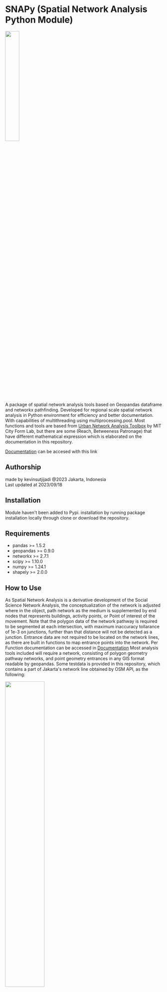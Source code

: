 # SNAPy (Spatial Network Analysis Python Module)

<img src="Resources/snapylogo_B.svg" width=30%/>

A package of spatial network analysis tools based on Geopandas dataframe and networkx pathfinding. Developed for regional scale spatial network analysis in Python environment for efficiency and better documentation. With capabilities of multithreading using multiprocessing.pool. Most functions and tools are based from [Urban Network Analysis Toolbox](https://cityform.mit.edu/projects/urban-network-analysis.html) by MIT City Form Lab, but there are some (Reach, Betweeness Patronage) that have different mathematical expression which is elaborated on the  documentation in this repository.  

[Documentation](https://kevinsutjijadi.github.io/SNAPyDocs/) can be accesed with this link

## Authorship
made by kevinsutjijadi @2023 Jakarta, Indonesia  
Last updated at 2023/09/18

## Installation
Module haven't been added to Pypi.
installation by running package installation locally through clone or download the repository.

## Requirements 
- pandas >= 1.5.2
- geopandas >= 0.9.0
- networkx >= 2.7.1
- scipy >= 1.10.0
- numpy >= 1.24.1
- shapely >= 2.0.0

## How to Use

As Spatial Network Analysis is a derivative development of the Social Science Network Analysis, the conceptualization of the network is adjusted where in the object, path network as the medium is supplemented by end nodes that represents buildings, activity points, or Point of interest of the movement. Note that the polygon data of the network pathway is required to be segmented at each intersection, with maximum inaccuracy tollarance of 1e-3 on junctions, further than that distance will not be detected as a junction. Entrance data are not required to be located on the network lines, as there are built in functions to map entrance points into the network.
Per Function documentation can be accessed in [Documentation](https://kevinsutjijadi.github.io/SNAPyDocs/)
Most analysis tools included will require a network, consisting of polygon geometry pathway networks, and point geometry entrances in any GIS format readable by geopandas. Some testdata is provided in this repository, which contains a part of Jakarta's network line obtained by OSM API, as the following:  

<img src="Resources/SmplNetwork.png" width=50%/>


to use library, load data into geopandas geodataframe format, and use Graphsims to load the network information. It will compile and also append how the entrances connect to the network data.

```Python
import geopandas as gpd
import SNAPy as sna

dfNetwork = gpd.read_file('NetworkClean.shp') # network dataframe
dfEntries = gpd.read_file('Features.gpkg', layer='Features') # entrance dataframe

nwSim = sna.GraphSims(dfNetwork, dfEntries) # main class for loading network data
```
to save the projected entries data, or access both network data or entrance data, both dataframes can be called and used as a normal Geopandas geodataframe
```Python
nwSim.EntriesDf.to_file("file.gpkg", layer="entries", driver="GPKG", crs="EPSG:32748") # saving entries dataframe
nwSim.NetworkDf.to_file("file.gpkg", layer="network", driver="GPKG", crs="EPSG:32748") # saving network dataframe
```
Example analysis and result of the betweenness Patronage
```Python
nwSim.BetweenessPatronage(OriWgt='Capacity', DestWgt='Weight', DetourR=1.2, SearchDist=1200, AlphaExp=0.1, RsltAttr='BtwnP')
```
with the resulting nwSim.Gdf (can be displayed directly in conjunction with folium) as displayed below

<img src="Resources/SmplBtwnP.png" width=50%/>  
  
Performance is designed to be RAM efficient, and more faster and reliable than former counterparts, but undeniably there are still a lot of room for development and streamlining process. Current build spends 90% to 99% (on larger networks) of runtime within the networkx functions; Such as has_path, shortest_path, and path iterators. Upon trial, using all cores of multithreading, process can be 2-10x faster than UNA Toolbox on Rhino and ArcGIS with the cost of multiple cores used. However single threading is slower. for example the following simulation of betweenness patronage of 279 origins and destinations permutaion, with search distance of 1200m and 1.2 detour ratio took 3'14" of multithread process on a i7-13700K without overclocking. Multiple paths may also cause significant time cost, as the same input with 1.0 detour ratio took only 9" to complete (21x faster).

<img src="Resources/SmplBtwnP2.png" width=50%/>  


## References
- Sevtsuk, A., & Mekonnen, M. (2012). Urban Network Analysis Toolbox. International Journal of Geomatics and Spatial Analysis, 22(2), 287–305.
- Sevtsuk, A. (2014). Networks of the built environment. In D. Ofenhuber & C. Ratti (Eds.), Decoding the City: Urbanism in the Age of Big Data (p. 192). Birkhäuser.
- Barrat, A., et al. (2004) The architecture of complex weighted networks
- Haggett, P., & Chorley, J. C. (1969) Network Analysis in Geography. London: Butler & Tanner Ltd.
- Freeman, Linton (1977) A set of measures of centrality based on betweenness, Sociometry.
- Sevtsuk, A (2010) Path and Place: A Study of Urban Geometry and Retail Activity in Cambridge and Somerville, MA.
- Dijkstra, E W (1959) A note on two problems in connexion with graphs.
